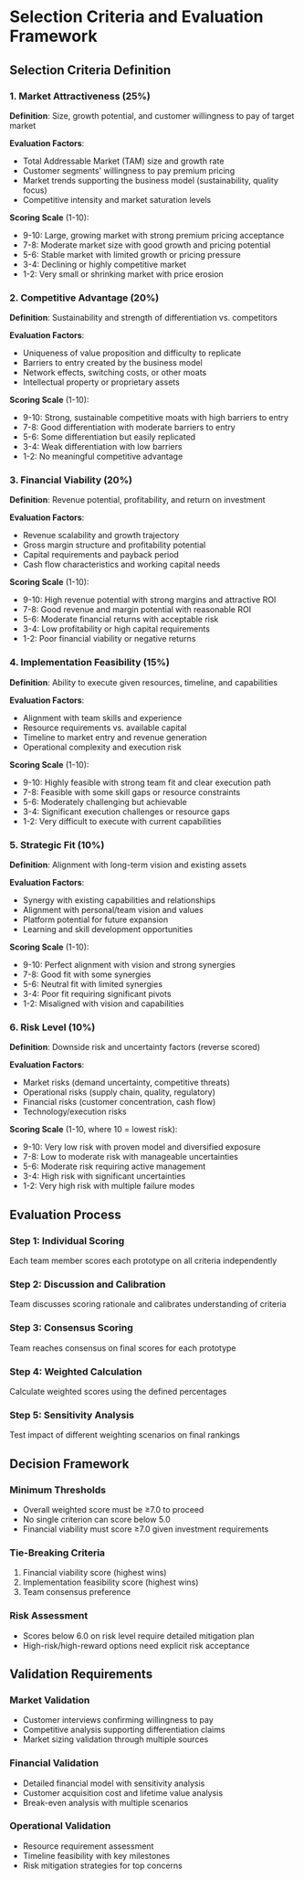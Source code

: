 # Selection Criteria and Evaluation Framework

## Selection Criteria Definition

### 1. Market Attractiveness (25%)
**Definition**: Size, growth potential, and customer willingness to pay of target market

**Evaluation Factors**:
- Total Addressable Market (TAM) size and growth rate
- Customer segments' willingness to pay premium pricing
- Market trends supporting the business model (sustainability, quality focus)
- Competitive intensity and market saturation levels

**Scoring Scale** (1-10):
- 9-10: Large, growing market with strong premium pricing acceptance
- 7-8: Moderate market size with good growth and pricing potential
- 5-6: Stable market with limited growth or pricing pressure
- 3-4: Declining or highly competitive market
- 1-2: Very small or shrinking market with price erosion

### 2. Competitive Advantage (20%)
**Definition**: Sustainability and strength of differentiation vs. competitors

**Evaluation Factors**:
- Uniqueness of value proposition and difficulty to replicate
- Barriers to entry created by the business model
- Network effects, switching costs, or other moats
- Intellectual property or proprietary assets

**Scoring Scale** (1-10):
- 9-10: Strong, sustainable competitive moats with high barriers to entry
- 7-8: Good differentiation with moderate barriers to entry
- 5-6: Some differentiation but easily replicated
- 3-4: Weak differentiation with low barriers
- 1-2: No meaningful competitive advantage

### 3. Financial Viability (20%)
**Definition**: Revenue potential, profitability, and return on investment

**Evaluation Factors**:
- Revenue scalability and growth trajectory
- Gross margin structure and profitability potential
- Capital requirements and payback period
- Cash flow characteristics and working capital needs

**Scoring Scale** (1-10):
- 9-10: High revenue potential with strong margins and attractive ROI
- 7-8: Good revenue and margin potential with reasonable ROI
- 5-6: Moderate financial returns with acceptable risk
- 3-4: Low profitability or high capital requirements
- 1-2: Poor financial viability or negative returns

### 4. Implementation Feasibility (15%)
**Definition**: Ability to execute given resources, timeline, and capabilities

**Evaluation Factors**:
- Alignment with team skills and experience
- Resource requirements vs. available capital
- Timeline to market entry and revenue generation
- Operational complexity and execution risk

**Scoring Scale** (1-10):
- 9-10: Highly feasible with strong team fit and clear execution path
- 7-8: Feasible with some skill gaps or resource constraints
- 5-6: Moderately challenging but achievable
- 3-4: Significant execution challenges or resource gaps
- 1-2: Very difficult to execute with current capabilities

### 5. Strategic Fit (10%)
**Definition**: Alignment with long-term vision and existing assets

**Evaluation Factors**:
- Synergy with existing capabilities and relationships
- Alignment with personal/team vision and values
- Platform potential for future expansion
- Learning and skill development opportunities

**Scoring Scale** (1-10):
- 9-10: Perfect alignment with vision and strong synergies
- 7-8: Good fit with some synergies
- 5-6: Neutral fit with limited synergies
- 3-4: Poor fit requiring significant pivots
- 1-2: Misaligned with vision and capabilities

### 6. Risk Level (10%)
**Definition**: Downside risk and uncertainty factors (reverse scored)

**Evaluation Factors**:
- Market risks (demand uncertainty, competitive threats)
- Operational risks (supply chain, quality, regulatory)
- Financial risks (customer concentration, cash flow)
- Technology/execution risks

**Scoring Scale** (1-10, where 10 = lowest risk):
- 9-10: Very low risk with proven model and diversified exposure
- 7-8: Low to moderate risk with manageable uncertainties
- 5-6: Moderate risk requiring active management
- 3-4: High risk with significant uncertainties
- 1-2: Very high risk with multiple failure modes

## Evaluation Process

### Step 1: Individual Scoring
Each team member scores each prototype on all criteria independently

### Step 2: Discussion and Calibration
Team discusses scoring rationale and calibrates understanding of criteria

### Step 3: Consensus Scoring
Team reaches consensus on final scores for each prototype

### Step 4: Weighted Calculation
Calculate weighted scores using the defined percentages

### Step 5: Sensitivity Analysis
Test impact of different weighting scenarios on final rankings

## Decision Framework

### Minimum Thresholds
- Overall weighted score must be ≥7.0 to proceed
- No single criterion can score below 5.0
- Financial viability must score ≥7.0 given investment requirements

### Tie-Breaking Criteria
1. Financial viability score (highest wins)
2. Implementation feasibility score (highest wins)
3. Team consensus preference

### Risk Assessment
- Scores below 6.0 on risk level require detailed mitigation plan
- High-risk/high-reward options need explicit risk acceptance

## Validation Requirements

### Market Validation
- Customer interviews confirming willingness to pay
- Competitive analysis supporting differentiation claims
- Market sizing validation through multiple sources

### Financial Validation
- Detailed financial model with sensitivity analysis
- Customer acquisition cost and lifetime value analysis
- Break-even analysis with multiple scenarios

### Operational Validation
- Resource requirement assessment
- Timeline feasibility with key milestones
- Risk mitigation strategies for top concerns
